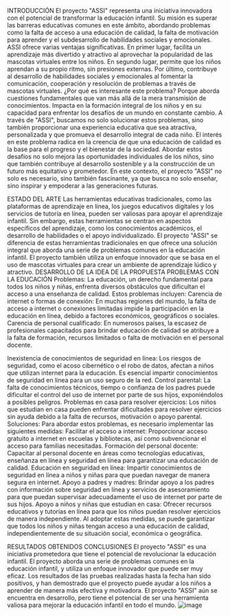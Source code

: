 INTRODUCCIÓN
El proyecto "ASSI" representa una iniciativa innovadora con el potencial de transformar la educación infantil. Su misión es superar las barreras educativas comunes en este ámbito, abordando problemas como la falta de acceso a una educación de calidad, la falta de motivación para aprender y el subdesarrollo de habilidades sociales y emocionales.
ASSI ofrece varias ventajas significativas. En primer lugar, facilita un aprendizaje más divertido y atractivo al aprovechar la popularidad de las mascotas virtuales entre los niños. En segundo lugar, permite que los niños aprendan a su propio ritmo, sin presiones externas. Por último, contribuye al desarrollo de habilidades sociales y emocionales al fomentar la comunicación, cooperación y resolución de problemas a través de mascotas virtuales.
¿Por qué es interesante este problema?
 Porque aborda cuestiones fundamentales que van más allá de la mera transmisión de conocimientos. Impacta en la formación integral de los niños y en su capacidad para enfrentar los desafíos de un mundo en constante cambio. A través de "ASSI", buscamos no solo solucionar estos problemas, sino también proporcionar una experiencia educativa que sea atractiva, personalizada y que promueva el desarrollo integral de cada niño.
El interés en este problema radica en la creencia de que una educación de calidad es la base para el progreso y el bienestar de la sociedad. Abordar estos desafíos no solo mejora las oportunidades individuales de los niños, sino que también contribuye al desarrollo sostenible y a la construcción de un futuro más equitativo y prometedor. En este contexto, el proyecto "ASSI" no solo es necesario, sino también fascinante, ya que busca no solo enseñar, sino inspirar y empoderar a las generaciones futuras.



ESTADO DEL ARTE
Las herramientas educativas tradicionales, como las plataformas de aprendizaje en línea, los juegos educativos digitales y los servicios de tutoría en línea, pueden ser valiosas para apoyar el aprendizaje infantil. Sin embargo, estas herramientas se centran en aspectos específicos del aprendizaje, como los conocimientos académicos, el desarrollo de habilidades o el apoyo individualizado.
El proyecto "ASSI" se diferencia de estas herramientas tradicionales en que ofrece una solución integral que aborda una serie de problemas comunes en la educación infantil. El proyecto también utiliza un enfoque innovador que se basa en el uso de mascotas virtuales para crear un ambiente de aprendizaje lúdico y atractivo.
DESARROLLO DE LA IDEA DE LA PROPUESTA
PROBLEMAS CON LA EDUCACIÓN
Problemas:
La educación, un derecho fundamental para todos los niños y niñas, enfrenta diversos obstáculos que dificultan el acceso a una enseñanza de calidad. Estos problemas incluyen:
Carencia de internet o formas de conexión:
	En muchas regiones del mundo, la falta de acceso a internet o conexiones limitadas impide la participación en la educación en línea, debido a factores económicos, geográficos o sociales.
Carencia de personal cualificado:
	En numerosos países, la escasez de profesionales capacitados para brindar educación de calidad se atribuye a la falta de formación, recursos limitados o falta de motivación en el personal docente.

Inexistencia de conocimientos de seguridad en línea:
	Los riesgos de seguridad, como el acoso cibernético o el robo de datos, afectan a niños que utilizan internet para la educación. Es esencial impartir conocimientos de seguridad en línea para un uso seguro de la red.
Control parental:
	La falta de conocimientos técnicos, tiempo o confianza de los padres puede dificultar el control del uso de internet por parte de sus hijos, exponiéndolos a posibles peligros.
Problemas en casa para resolver ejercicios:
	Los niños que estudian en casa pueden enfrentar dificultades para resolver ejercicios sin ayuda debido a la falta de recursos, motivación o apoyo parental.
Soluciones:
Para abordar estos problemas, es necesario implementar las siguientes medidas:
Facilitar el acceso a internet:
	Proporcionar acceso gratuito a internet en escuelas y bibliotecas, así como subvencionar el acceso para familias necesitadas.
Formación del personal docente:
	Capacitar al personal docente en áreas como tecnologías educativas, enseñanza en línea y seguridad en línea para garantizar una educación de calidad.
Educación en seguridad en línea:
	Impartir conocimientos de seguridad en línea a niños y niñas para que puedan navegar de manera segura en internet.
Apoyo a padres y madres:
	Brindar apoyo a los padres con información sobre seguridad en línea y servicios de asesoramiento para que puedan supervisar adecuadamente el uso de internet por parte de sus hijos.
Apoyo a niños y niñas que estudian en casa:
	Ofrecer recursos educativos y tutorías en línea para que los niños puedan resolver ejercicios de manera independiente.
Al adoptar estas medidas, se puede garantizar que todos los niños y niñas tengan acceso a una educación de calidad, independientemente de su situación social, económica o geográfica.

RESULTADOS OBTENIDOS
CONCLUSIONES
El proyecto "ASSI" es una iniciativa prometedora que tiene el potencial de revolucionar la educación infantil. El proyecto aborda una serie de problemas comunes en la educación infantil, y utiliza un enfoque innovador que puede ser muy eficaz.
Los resultados de las pruebas realizadas hasta la fecha han sido positivos, y han demostrado que el proyecto puede ayudar a los niños a aprender de manera más efectiva y motivadora.
El proyecto "ASSI" aún se encuentra en desarrollo, pero tiene el potencial de ser una herramienta valiosa para mejorar la educación infantil en todo el mundo.
![image](https://github.com/OscarGalante/Proyecto_Hack4edu_ASSI/assets/156230547/8e0f4b15-fed2-41e2-82f8-1e593798f09f)
